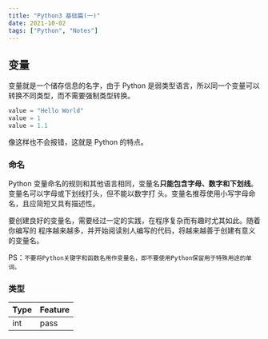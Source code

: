 ```yaml
---
title: "Python3 基础篇(一)"
date: 2021-10-02
tags: ["Python", "Notes"]
---
```


## 变量

变量就是一个储存信息的名字，由于 Python 是弱类型语言，所以同一个变量可以转换不同类型，而不需要强制类型转换。

```python
value = "Hello World"
value = 1
value = 1.1
```

像这样也不会报错，这就是 Python 的特点。

### 命名

Python 变量命名的规则和其他语言相同，变量名**只能包含字母、数字和下划线**。变量名可以字母或下划线打头，但不能以数字打
头。变量名推荐使用小写字母命名，且应简短又具有描述性。

要创建良好的变量名，需要经过一定的实践，在程序复杂而有趣时尤其如此。随着你编写的
程序越来越多，并开始阅读别人编写的代码，将越来越善于创建有意义的变量名。

PS：`不要将Python关键字和函数名用作变量名，即不要使用Python保留用于特殊用途的单词。`

### 类型

| Type | Feature |
| ---- | ------- |
| int | pass |
